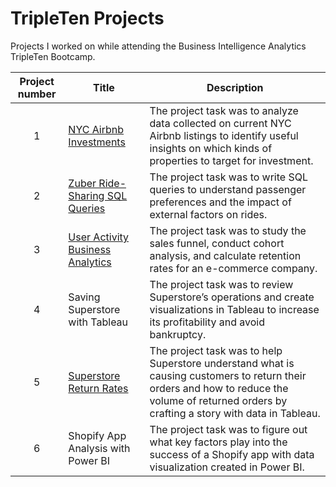 # TripleTen Projects
Projects I worked on while attending the Business Intelligence Analytics TripleTen Bootcamp.


| Project number | Title | Description |
| :-----------: | ----------- |----------- |
| 1 | [NYC Airbnb Investments](https://github.com/oscarhernandeziv/NYC-Airbnb-Analysis) | The project task was to analyze data collected on current NYC Airbnb listings to identify useful insights on which kinds of properties to target for investment. |
| 2 | [Zuber Ride-Sharing SQL Queries](https://github.com/oscarhernandeziv/Zuber-Rideshare-Analysis) | The project task was to write SQL queries to understand passenger preferences and the impact of external factors on rides. |
| 3 | [User Activity Business Analytics](https://github.com/oscarhernandeziv/User-Activity-Business-Analytics) | The project task was to study the sales funnel, conduct cohort analysis, and calculate retention rates for an e-commerce company. |
| 4 | Saving Superstore with Tableau | The project task was to review Superstore’s operations and create visualizations in Tableau to increase its profitability and avoid bankruptcy. |
| 5 | [Superstore Return Rates](https://github.com/oscarhernandeziv/Superstore-Return-Rates) | The project task was to help Superstore understand what is causing customers to return their orders and how to reduce the volume of returned orders by crafting a story with data in Tableau. |
| 6 | Shopify App Analysis with Power BI | The project task was to figure out what key factors play into the success of a Shopify app with data visualization created in Power BI. |
